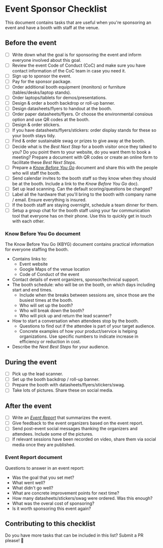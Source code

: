 # Event Sponsor Checklist

This document contains tasks that are useful when you're sponsoring an event and have a booth with staff at the venue.

## Before the event

- [ ] Write down what the goal is for sponsoring the event and inform everyone involved about this goal.
- [ ] Review the event Code of Conduct (CoC) and make sure you have contact information of the CoC team in case you need it.
- [ ] Sign up to sponsor the event.
- [ ] Pay for the sponsor package.
- [ ] Order additional booth equipment (monitors) or furniture (tables/desks/laptop stands).
- [ ] Order laptops/tablets for demos/presentations.
- [ ] Design & order a booth backdrop or roll-up banner.
- [ ] Design datasheets/flyers to handout at the booth.
- [ ] Order paper datasheets/flyers. Or choose the environmental consious option and use QR codes at the booth.
- [ ] Design & order stickers.
- [ ] If you have datasheets/flyers/stickers: order display stands for these so your booth stays tidy.
- [ ] Find & order sustainable swag or prizes to give away at the booth.
- [ ] Decide what is the _Best Next Step_ for a booth visitor once they talked to you? Do you point them to your website, do you want them to book a meeting? Prepare a document with QR codes or create an online form to facilitate these _Best Next Steps_.
- [ ] Prepare a [_Know Before You Go_](#know-before-you-go-document) document and share this with the people who will staff the booth.
- [ ] Send calendar invites to the booth staff so they know when they should be at the booth. Include a link to the _Know Before You Go_ doc).
- [ ] Set up lead scanning. Can the default scoring/questions be changed?
- [ ] Label all the hardware that you'll bring to the booth with company name / email. Ensure everything is insured.
- [ ] If the booth staff are staying overnight, schedule a team dinner for them.
- [ ] Setup a group chat for the booth staff using your fav communication tool that everyone has on their phone. Use this to quickly get in touch with each other.

### Know Before You Go document

The Know Before You Go (KBYG) document contains practical information for everyone staffing the booth.

- Contains links to:
  - Event website
  - Google Maps of the venue location
  - Code of Conduct of the event
- Contact details of event organizers, sponsor/technical support.
- The booth schedule: who will be on the booth, on which days including start and end times.
  - Include when the breaks between sessions are, since those are the busiest times at the booth.
  - Who will set up the booth?
  - Who will break down the booth?
  - Who will pick up and return the lead scanner?
- How to start a conversation when attendees stop by the booth.
  - Questions to find out if the attendee is part of your target audience.
  - Concrete examples of how your product/service is helping organizations. Use specific numbers to indicate increase in efficiency or reduction in cost.
- Describe the _Next Best Steps_ for your audience.

## During the event

- [ ] Pick up the lead scanner.
- [ ] Set up the booth backdrop / roll-up banner.
- [ ] Prepare the booth with datasheets/flyers/stickers/swag.
- [ ] Take lots of pictures. Share these on social media.

## After the event

- [ ] Write an [_Event Report_](#event-report-document) that summarizes the event.
- [ ] Give feedback to the event organizers based on the event report.
- [ ] Send post-event social messages thanking the organizers and attendees. Include some of the pictures.
- [ ] If relevant sessions have been recorded on video, share them via social media once they are published.

### Event Report document

Questions to answer in an event report:

- Was the goal that you set met?
- What went well?
- What didn't go well?
- What are concrete improvement points for next time?
- How many datasheets/stickers/swag were ordered. Was this enough?
- What was the overal cost of sponsoring?
- Is it worth sponsoring this event again?

## Contributing to this checklist

Do you have more tasks that can be included in this list? Submit a PR please! 🙏
